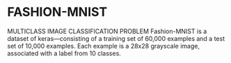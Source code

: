 # FASHION-MNIST
MULTICLASS IMAGE CLASSIFICATION PROBLEM
Fashion-MNIST is a dataset of keras—consisting of a training set of 60,000 examples and a test set of 10,000 examples. Each example is a 28x28 grayscale image, associated with a label from 10 classes.
